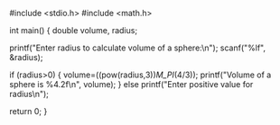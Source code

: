 #include <stdio.h>
#include <math.h>

int main()
{
 double volume, radius;

 printf("Enter radius to calculate volume of a sphere:\n");
 scanf("%lf", &radius);

if (radius>0)
 {
 volume=((pow(radius,3))*M_PI*(4/3));
 printf("Volume of a sphere is %4.2f\n", volume);
 }
else
 printf("Enter positive value for radius\n");


return 0;
}
